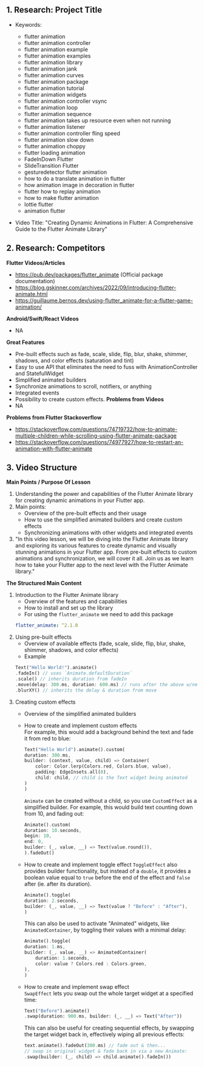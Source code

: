 ## 1. Research: Project Title 

- Keywords: 
  - flutter animation
  - flutter animation controller
  - flutter animation example
  - flutter animation examples
  - flutter animation library
  - flutter animation jank
  - flutter animation curves
  - flutter animation package
  - flutter animation tutorial
  - flutter animation widgets
  - flutter animation controller vsync
  - flutter animation loop
  - flutter animation sequence
  - flutter animation takes up resource even when not running
  - flutter animation listener
  - flutter animation controller fling speed
  - flutter animation slow down
  - flutter animation choppy
  - flutter loading animation	
  - FadeInDown Flutter
  - SlideTransition Flutter
  - gesturedetector flutter animation
  - how to do a translate animation in flutter
  - how animation image in decoration in flutter
  - flutter how to replay animation
  - how to make flutter animation
  - lottie flutter	
  - animation flutter	
  
- Video Title:  "Creating Dynamic Animations in Flutter: A Comprehensive Guide to the Flutter Animate Library"


## 2. Research: Competitors

**Flutter Videos/Articles**

- https://pub.dev/packages/flutter_animate (Official package documentation)
- https://blog.gskinner.com/archives/2022/09/introducing-flutter-animate.html
- https://guillaume.bernos.dev/using-flutter_animate-for-a-flutter-game-animation/


**Android/Swift/React Videos**

- NA

**Great Features** 
- Pre-built effects such as fade, scale, slide, flip, blur, shake, shimmer, shadows, and color effects (saturation and tint)
- Easy to use API that eliminates the need to fuss with AnimationController and StatefulWidget
- Simplified animated builders
- Synchronize animations to scroll, notifiers, or anything
- Integrated events
- Possibility to create custom effects.
**Problems from Videos** 
- NA

**Problems from Flutter Stackoverflow**

- https://stackoverflow.com/questions/74719732/how-to-animate-multiple-children-while-scrolling-using-flutter-animate-package
- https://stackoverflow.com/questions/74977927/how-to-restart-an-animation-with-flutter-animate

## 3. Video Structure

**Main Points / Purpose Of Lesson**

1. Understanding the power and capabilities of the Flutter Animate library for creating dynamic animations in your Flutter app.
2. Main points:
    - Overview of the pre-built effects and their usage
    - How to use the simplified animated builders and create custom effects
    - Synchronizing animations with other widgets and integrated events
3. "In this video lesson, we will be diving into the Flutter Animate library and exploring its various features to create dynamic and visually stunning animations in your Flutter app. From pre-built effects to custom animations and synchronization, we will cover it all. Join us as we learn how to take your Flutter app to the next level with the Flutter Animate library."

**The Structured Main Content**
1. Introduction to the Flutter Animate library
    - Overview of the features and capabilities
    - How to install and set up the library
    * For using the ```flutter_animate``` we need to add this package
    ```yaml
    flutter_animate: ^2.1.0
    ```
2. Using pre-built effects
    - Overview of available effects (fade, scale, slide, flip, blur, shake, shimmer, shadows, and color effects)
    - Example  
    ```dart
    Text("Hello World!").animate()
    .fadeIn() // uses `Animate.defaultDuration`
    .scale() // inherits duration from fadeIn
    .move(delay: 300.ms, duration: 600.ms) // runs after the above w/new duration
    .blurXY() // inherits the delay & duration from move
    ```
3. Creating custom effects
    - Overview of the simplified animated builders
    - How to create and implement custom effects\
        For example, this would add a background behind the text and fade it from red to
        blue:

        ``` dart
        Text("Hello World").animate().custom(
        duration: 300.ms,
        builder: (context, value, child) => Container(
            color: Color.lerp(Colors.red, Colors.blue, value),
            padding: EdgeInsets.all(8),
            child: child, // child is the Text widget being animated
        )
        )
        ```
        `Animate` can be created without a child, so you use `CustomEffect` as a
        simplified builder. For example, this would build text counting down from 10,
        and fading out:

        ``` dart
        Animate().custom(
        duration: 10.seconds,
        begin: 10,
        end: 0,
        builder: (_, value, __) => Text(value.round()),
        ).fadeOut()
        ```
    - How to create and implement toggle effect
     `ToggleEffect` also provides builder functionality, but instead of a `double`,
        it provides a boolean value equal to `true` before the end of the effect and
        `false` after (ie. after its duration).

        ``` dart
        Animate().toggle(
        duration: 2.seconds,
        builder: (_, value, __) => Text(value ? "Before" : "After"),
        )
        ```

        This can also be used to activate "Animated" widgets, like `AnimatedContainer`,
        by toggling their values with a minimal delay:

        ``` dart
        Animate().toggle(
        duration: 1.ms,
        builder: (_, value, __) => AnimatedContainer(
            duration: 1.seconds,
            color: value ? Colors.red : Colors.green,
        ),
        )
        ```
    - How to create and implement swap effect\
        `SwapEffect` lets you swap out the whole target widget at a specified time:

        ``` dart
        Text("Before").animate()
        .swap(duration: 900.ms, builder: (_, __) => Text("After"))
        ```

        This can also be useful for creating sequential effects, by swapping the target
        widget back in, effectively wiping all previous effects:

        ``` dart
        text.animate().fadeOut(300.ms) // fade out & then...
        // swap in original widget & fade back in via a new Animate:
        .swap(builder: (_, child) => child.animate().fadeIn())
        ```

